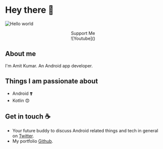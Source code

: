 # Hey there :wave:

<img src="https://github.com/amitthecoders/amitthecoders/blob/main/resources/banner.png" alt="Hello world">

<p align="center"> 
  Support Me<br>
  ![Youtube](<https://img.shields.io/badge/YouTube-FF0000.svg?style=for-the-badge&logo=YouTube&logoColor=white>)
</p>

## About me

I'm Amit Kumar. An Android app developer. 


## Things I am passionate about

- Android ❣️
- Kotlin 😍

## Get in touch :coffee:

- Your future buddy to discuss Android related things and tech in general on [Twitter](https://twitter.com/amitthecoder_).
- My portfolio [Github](https://github.com/amitthecoder).

